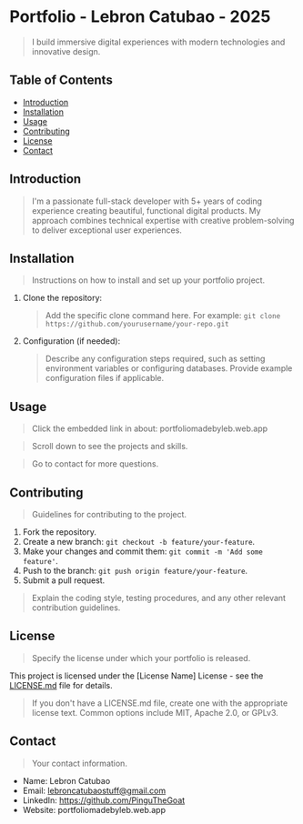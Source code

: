 # Portfolio - Lebron Catubao - 2025

> I build immersive digital experiences with modern technologies and innovative design.

## Table of Contents

-   [Introduction](#introduction)
-   [Installation](#installation)
-   [Usage](#usage)
-   [Contributing](#contributing)
-   [License](#license)
-   [Contact](#contact)

## Introduction

> I'm a passionate full-stack developer with 5+ years of coding experience creating beautiful, functional digital products. My approach combines technical expertise with creative problem-solving to deliver exceptional user experiences.

## Installation

> Instructions on how to install and set up your portfolio project.

1.  Clone the repository:

    > Add the specific clone command here.  For example: `git clone https://github.com/yourusername/your-repo.git`

2.  Configuration (if needed):

    > Describe any configuration steps required, such as setting environment variables or configuring databases. Provide example configuration files if applicable.

## Usage

> Click the embedded link in about: portfoliomadebyleb.web.app

> Scroll down to see the projects and skills.

> Go to contact for more questions.

## Contributing

> Guidelines for contributing to the project.

1.  Fork the repository.
2.  Create a new branch: `git checkout -b feature/your-feature`.
3.  Make your changes and commit them: `git commit -m 'Add some feature'`.
4.  Push to the branch: `git push origin feature/your-feature`.
5.  Submit a pull request.

> Explain the coding style, testing procedures, and any other relevant contribution guidelines.

## License

> Specify the license under which your portfolio is released.

This project is licensed under the [License Name] License - see the [LICENSE.md](LICENSE.md) file for details.

> If you don't have a LICENSE.md file, create one with the appropriate license text.  Common options include MIT, Apache 2.0, or GPLv3.

## Contact

> Your contact information.

-   Name: Lebron Catubao
-   Email: lebroncatubaostuff@gmail.com
-   LinkedIn: https://github.com/PinguTheGoat
-   Website: portfoliomadebyleb.web.app

